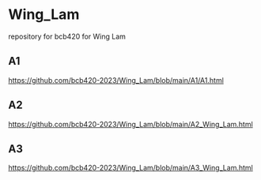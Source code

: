 # Wing_Lam
repository for bcb420 for Wing Lam

## A1
https://github.com/bcb420-2023/Wing_Lam/blob/main/A1/A1.html

## A2
https://github.com/bcb420-2023/Wing_Lam/blob/main/A2_Wing_Lam.html

## A3
https://github.com/bcb420-2023/Wing_Lam/blob/main/A3_Wing_Lam.html

